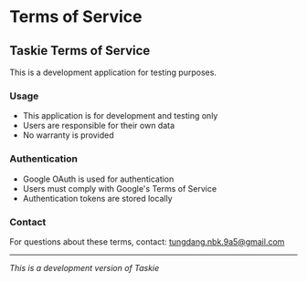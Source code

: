 # Terms of Service

## Taskie Terms of Service

This is a development application for testing purposes.

### Usage
- This application is for development and testing only
- Users are responsible for their own data
- No warranty is provided

### Authentication
- Google OAuth is used for authentication
- Users must comply with Google's Terms of Service
- Authentication tokens are stored locally

### Contact
For questions about these terms, contact: tungdang.nbk.9a5@gmail.com

---
*This is a development version of Taskie*
